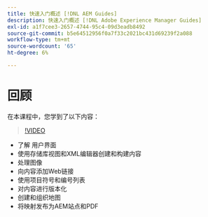```yaml
---
title: 快速入门概述 [!DNL AEM Guides]
description: 快速入门概述 [!DNL Adobe Experience Manager Guides]
exl-id: a1f7cee3-2657-4744-95c4-09d3eadb8492
source-git-commit: b5e64512956f0a7f33c2021bc431d69239f2a088
workflow-type: tm+mt
source-wordcount: '65'
ht-degree: 6%

---
```


# 回顾

在本课程中，您学到了以下内容：

>[!VIDEO](https://video.tv.adobe.com/v/336660?quality=12&learn=on)

- 了解  用户界面
- 使用存储库视图和XML编辑器创建和构建内容
- 处理图像
- 向内容添加Web链接
- 使用项目符号和编号列表
- 对内容进行版本化
- 创建和组织地图
- 将映射发布为AEM站点和PDF
